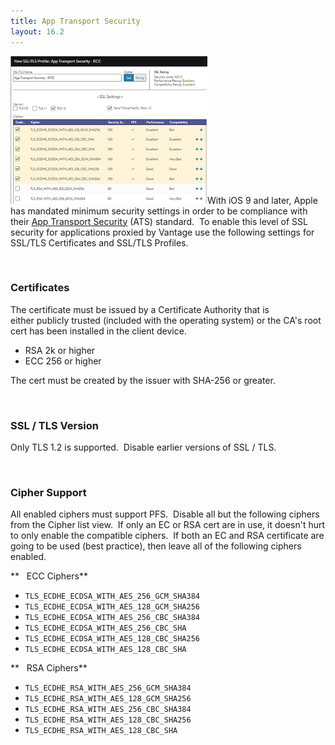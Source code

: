 ```yaml
---
title: App Transport Security
layout: 16.2
---
```

<a href="img/SSLprofile.png"><img class=" wp-image-898 alignright" src="img/SSLprofile.png" alt="SSLprofile" width="315" height="236"></a>With iOS 9 and later, Apple has mandated minimum security settings in order to be compliance with their <a href="https://developer.apple.com/library/ios/documentation/General/Reference/InfoPlistKeyReference/Articles/CocoaKeys.html#//apple_ref/doc/uid/TP40009251-SW35">App Transport Security</a> (ATS) standard.  To enable this level of SSL security for applications proxied by Vantage use the following settings for SSL/TLS Certificates and SSL/TLS Profiles.

 

### Certificates

The certificate must be issued by a Certificate Authority that is either publicly trusted (included with the operating system) or the CA's root cert has been installed in the client device.

* RSA 2k or higher
* ECC 256 or higher 

The cert must be created by the issuer with SHA-256 or greater.

 

### SSL / TLS Version

Only TLS 1.2 is supported.  Disable earlier versions of SSL / TLS.

 

### Cipher Support

All enabled ciphers must support PFS.  Disable all but the following ciphers from the Cipher list view.  If only an EC or RSA cert are in use, it doesn't hurt to only enable the compatible ciphers.  If both an EC and RSA certificate are going to be used (best practice), then leave all of the following ciphers enabled.

**   ECC Ciphers**

* <code>TLS_ECDHE_ECDSA_WITH_AES_256_GCM_SHA384</code>
* <code>TLS_ECDHE_ECDSA_WITH_AES_128_GCM_SHA256</code>
* <code>TLS_ECDHE_ECDSA_WITH_AES_256_CBC_SHA384</code>
* <code>TLS_ECDHE_ECDSA_WITH_AES_256_CBC_SHA</code>
* <code>TLS_ECDHE_ECDSA_WITH_AES_128_CBC_SHA256</code>
* <code>TLS_ECDHE_ECDSA_WITH_AES_128_CBC_SHA</code> 

**   RSA Ciphers**

* <code>TLS_ECDHE_RSA_WITH_AES_256_GCM_SHA384</code>
* <code>TLS_ECDHE_RSA_WITH_AES_128_GCM_SHA256</code>
* <code>TLS_ECDHE_RSA_WITH_AES_256_CBC_SHA384</code>
* <code>TLS_ECDHE_RSA_WITH_AES_128_CBC_SHA256</code>
* <code>TLS_ECDHE_RSA_WITH_AES_128_CBC_SHA</code> 

 

